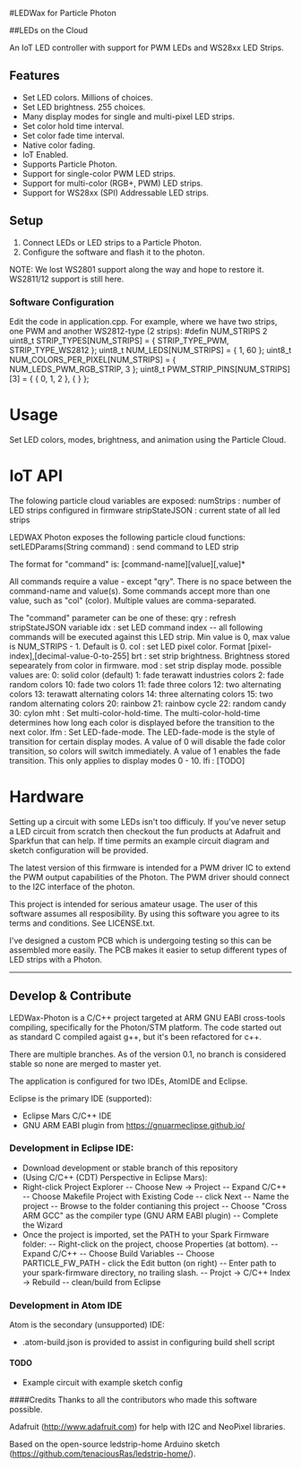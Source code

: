 #LEDWax for Particle Photon

##LEDs on the Cloud

An IoT LED controller with support for PWM LEDs and WS28xx LED Strips.

## Features
- Set LED colors.  Millions of choices.
- Set LED brightness.  255 choices.
- Many display modes for single and multi-pixel LED strips.
- Set color hold time interval.
- Set color fade time interval.
- Native color fading.
- IoT Enabled.
- Supports Particle Photon.
- Support for single-color PWM LED strips.
- Support for multi-color (RGB+, PWM) LED strips.
- Support for WS28xx (SPI) Addressable LED strips.

## Setup

1) Connect LEDs or LED strips to a Particle Photon.
2) Configure the software and flash it to the photon.

NOTE: We lost WS2801 support along the way and hope to restore it.  WS2811/12 support is still here.

### Software Configuration
Edit the code in application.cpp.  For example, where we have two strips, one PWM and another WS2812-type (2 strips):
    #defin NUM_STRIPS 2
	uint8_t STRIP_TYPES[NUM_STRIPS] = { STRIP_TYPE_PWM, STRIP_TYPE_WS2812 };
	uint8_t NUM_LEDS[NUM_STRIPS] = { 1, 60 };
	uint8_t NUM_COLORS_PER_PIXEL[NUM_STRIPS] = { NUM_LEDS_PWM_RGB_STRIP, 3 };
	uint8_t PWM_STRIP_PINS[NUM_STRIPS][3] = { { 0, 1, 2 }, { } };

# Usage
Set LED colors, modes, brightness, and animation using the Particle Cloud.

# IoT API
The folowing particle cloud variables are exposed:
	numStrips : number of LED strips configured in firmware
	stripStateJSON : current state of all led strips

LEDWAX Photon exposes the following particle cloud functions:
	setLEDParams(String command) : send command to LED strip

The format for "command" is:
[command-name][value][,value]*

All commands require a value - except "qry".  There is no space between the command-name and value(s).  Some commands accept more than one value, such as "col" (color).  Multiple values are comma-separated.

The "command" parameter can be one of these:
	qry : refresh stripStateJSON variable
	idx : set LED command index -- all following commands will be executed against this LED strip.  Min value is 0, max value is NUM_STRIPS - 1.  Default is 0.
	col : set LED pixel color.  Format [pixel-index],[decimal-value-0-to-255]
	brt : set strip brightness.  Brightness stored sepearately from color in firmware.
	mod : set strip display mode.  possible values are:
		0: solid color (default)
		1: fade terawatt industries colors
		2: fade random colors
		10: fade two colors
		11: fade three colors
		12: two alternating colors
		13: terawatt alternating colors
		14: three alternating colors
		15: two random alternating colors
		20: rainbow
		21: rainbow cycle
		22: random candy
		30: cylon
	mht : Set multi-color-hold-time.  The multi-color-hold-time determines how long each color is displayed before the transition to the next color.
	lfm : Set LED-fade-mode.  The LED-fade-mode is the style of transition for certain display modes.  A value of 0 will disable the fade color transition, so colors will switch immediately.  A value of 1 enables the fade transition.  This only applies to display modes 0 - 10.
	lfi : [TODO]

# Hardware
Setting up a circuit with some LEDs isn't too difficuly.  If you've never setup a LED circuit from scratch then checkout the fun products at Adafruit and Sparkfun that can help.  If time permits an example circuit diagram and sketch configuration will be provided.

The latest version of this firmware is intended for a PWM driver IC to extend the PWM output capabilities of the Photon.  The PWM driver should connect to the I2C interface of the photon.

This project is intended for serious amateur usage.  The user of this software assumes all resposibility.  By using this software you agree to its terms and conditions.  See LICENSE.txt.

I've designed a custom PCB which is undergoing testing so this can be assembled more easily.  The PCB makes it easier to setup different types of LED strips with a Photon.
***
## Develop & Contribute
LEDWax-Photon is a C/C++ project targeted at ARM GNU EABI cross-tools compiling, specifically for the Photon/STM platform.  The code started out as standard C compiled agaist g++, but it's been refactored for c++.

There are multiple branches.  As of the version 0.1, no branch is considered stable so none are merged to master yet.

The application is configured for two IDEs, AtomIDE and Eclipse.

Eclipse is the primary IDE (supported):
- Eclipse Mars C/C++ IDE
- GNU ARM EABI plugin from https://gnuarmeclipse.github.io/

### Development in Eclipse IDE:
- Download development or stable branch of this repository
- (Using C/C++ (CDT) Perspective in Eclipse Mars):
- Right-click Project Explorer
-- Choose New -> Project
-- Expand C/C++
-- Choose Makefile Project with Existing Code -- click Next
-- Name the project
-- Browse to the folder contianing this project
-- Choose "Cross ARM GCC" as the compiler type (GNU ARM EABI plugin)
-- Complete the Wizard
- Once the project is imported, set the PATH to your Spark Firmware folder:
-- Right-click on the project, choose Properties (at bottom).
-- Expand C/C++
-- Choose Build Variables
-- Choose PARTICLE_FW_PATH - click the Edit button (on right)
-- Enter path to your spark-firmware directory, no trailing slash.
-- Projct -> C/C++ Index -> Rebuild
-- clean/build from Eclipse

### Development in Atom IDE
Atom is the secondary (unsupported) IDE:
- .atom-build.json is provided to assist in configuring build shell script

#### TODO
- Example circuit with example sketch config

####Credits
Thanks to all the contributors who made this software possible.

Adafruit (http://www.adafruit.com) for help with I2C and NeoPixel libraries.

Based on the open-source ledstrip-home Arduino sketch (https://github.com/tenaciousRas/ledstrip-home/).
